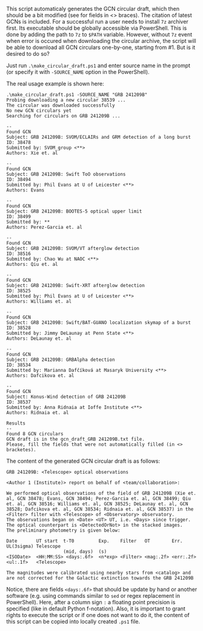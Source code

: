 This script automaticaly generates the GCN circular draft, which then should be a bit modified (see for fields in <> braces). 
The citation of latest GCNs is included. For a successful run a user needs to install `7z` archiver first. Its executable 
should be globally accessible via PowerShell. This is done by adding the path to `7z` to `$PATH` variable. However, without 
`7z` event when error is occured when downloading the circular archive, the script will be able to download all GCN circulars 
one-by-one, starting from #1. But is it desired to do so?

Just run `.\make_circular_draft.ps1` and enter source name in the prompt (or specify it with `-SOURCE_NAME` option in the PowerShell).

The real usage example is shown here:

```text
.\make_circular_draft.ps1 -SOURCE_NAME "GRB 241209B"
Probing downloading a new circular 38539 ...
The circular was downloaded successfully
No new GCN circulars yet
Searching for circulars on GRB 241209B ...

--
Found GCN
Subject: GRB 241209B: SVOM/ECLAIRs and GRM detection of a long burst
ID: 38478
Submitted by: SVOM_group <**>
Authors: Xie et. al

--
Found GCN
Subject: GRB 241209B: Swift ToO observations
ID: 38494
Submitted by: Phil Evans at U of Leicester <**>
Authors: Evans

--
Found GCN
Subject: GRB 241209B: BOOTES-5 optical upper limit
ID: 38499
Submitted by: **
Authors: Perez-Garcia et. al

--
Found GCN
Subject: GRB 241209B: SVOM/VT afterglow detection
ID: 38516
Submitted by: Chao Wu at NAOC <**>
Authors: Qiu et. al

--
Found GCN
Subject: GRB 241209B: Swift-XRT afterglow detection
ID: 38525
Submitted by: Phil Evans at U of Leicester <**>
Authors: Williams et. al

--
Found GCN
Subject: GRB 241209B: Swift/BAT-GUANO localization skymap of a burst
ID: 38528
Submitted by: Jimmy DeLaunay at Penn State <**>
Authors: DeLaunay et. al

--
Found GCN
Subject: GRB 241209B: GRBAlpha detection
ID: 38534
Submitted by: Marianna Dafčíková at Masaryk University <**>
Authors: Dafcikova et. al

--
Found GCN
Subject: Konus-Wind detection of GRB 241209B
ID: 38537
Submitted by: Anna Ridnaia at Ioffe Institute <**>
Authors: Ridnaia et. al

Results
--
Found 8 GCN circulars
GCN draft is in the gcn_draft_GRB 241209B.txt file.
Please, fill the fields that were not automatically filled (in <> bracketes).
```

The content of the generated GCN circular draft is as follows:

```text
GRB 241209B: <Telescope> optical observations

<Author 1 (Institute)> report on behalf of <team/collaboration>:

We performed optical observations of the field of GRB 241209B (Xie et. al, GCN 38478; Evans, GCN 38494; Perez-Garcia et. al, GCN 38499; Qiu et. al, GCN 38516; Williams et. al, GCN 38525; DeLaunay et. al, GCN 38528; Dafcikova et. al, GCN 38534; Ridnaia et. al, GCN 38537) in the <Filter> filter with <Telescope> of <Observatory> observatory. 
The observations began on <Date> <UT> UT, i.e. <Days> since trigger. 
The optical counterpart is <DetectedOrNot> in the stacked images. 
The preliminary photometry is given below:

Date       UT start  t-T0         Exp.    Filter   OT        Err.       UL(3sigma) Telescope
                     (mid, days)  (s)
<ISODate>  <HH:MM:SS> <days:.6f>  <n*exp> <Filter> <mag:.2f> <err:.2f>  <ul:.1f>   <Telescope>

The magnitudes were calibrated using nearby stars from <catalog> and are not corrected for the Galactic extinction towards the GRB 241209B
```

Notice, there are fields `<days:.6f>` that should be update by hand or another software (e.g. using commands similar to `sed` or regex replacement in PowerShell). Here, after a column sign `:` a floating point precision is specified (like in default Python f-notation).
Also, it is important to grant rights to execute the script or if one does not want to do it, the content of this script can be copied into locally created `.ps1` file.
